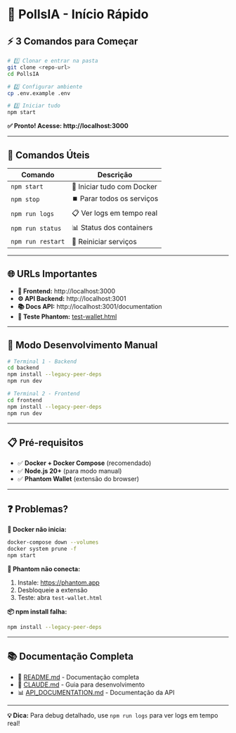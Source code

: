 # 🚀 PollsIA - Início Rápido

## ⚡ **3 Comandos para Começar**

```bash
# 1️⃣ Clonar e entrar na pasta
git clone <repo-url>
cd PollsIA

# 2️⃣ Configurar ambiente
cp .env.example .env

# 3️⃣ Iniciar tudo
npm start
```

**✅ Pronto! Acesse: http://localhost:3000**

---

## 🎯 **Comandos Úteis**

| Comando | Descrição |
|---------|-----------|
| `npm start` | 🚀 Iniciar tudo com Docker |
| `npm stop` | ⏹️ Parar todos os serviços |
| `npm run logs` | 📋 Ver logs em tempo real |
| `npm run status` | 📊 Status dos containers |
| `npm run restart` | 🔄 Reiniciar serviços |

---

## 🌐 **URLs Importantes**

- **🎨 Frontend:** http://localhost:3000
- **⚙️ API Backend:** http://localhost:3001
- **📚 Docs API:** http://localhost:3001/documentation
- **🧪 Teste Phantom:** [test-wallet.html](test-wallet.html)

---

## 🔧 **Modo Desenvolvimento Manual**

```bash
# Terminal 1 - Backend
cd backend
npm install --legacy-peer-deps
npm run dev

# Terminal 2 - Frontend  
cd frontend
npm install --legacy-peer-deps
npm run dev
```

---

## 📋 **Pré-requisitos**

- ✅ **Docker + Docker Compose** (recomendado)
- ✅ **Node.js 20+** (para modo manual)
- ✅ **Phantom Wallet** (extensão do browser)

---

## ❓ **Problemas?**

**🐳 Docker não inicia:**
```bash
docker-compose down --volumes
docker system prune -f
npm start
```

**👛 Phantom não conecta:**
1. Instale: https://phantom.app
2. Desbloqueie a extensão
3. Teste: abra `test-wallet.html`

**📦 npm install falha:**
```bash
npm install --legacy-peer-deps
```

---

## 📚 **Documentação Completa**

- 📖 [README.md](README.md) - Documentação completa
- 🔧 [CLAUDE.md](CLAUDE.md) - Guia para desenvolvimento
- 📊 [API_DOCUMENTATION.md](backend/API_DOCUMENTATION.md) - Documentação da API

---

**💡 Dica:** Para debug detalhado, use `npm run logs` para ver logs em tempo real!